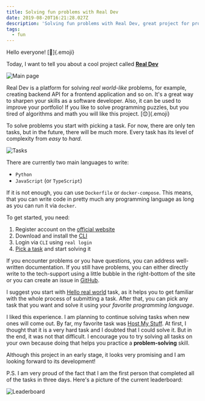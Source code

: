 ```yaml
---
title: Solving fun problems with Real Dev
date: 2019-08-20T16:21:28.027Z
description: 'Solving fun problems with Real Dev, great project for programmers!'
tags:
  - fun
---
```

Hello everyone! [👋]{.emoji}
 
Today, I want to tell you about a cool project called [**Real Dev**](https://real.dev)

![Main page](/images/uploads/solving-fun-problems-with-real-dev__main.png "Main page")
 
Real Dev is a platform for solving _real world-like_ problems, for example, creating backend API for a frontend application and so on. It's a great way to sharpen your skills as a software developer. Also, it can be used to improve your portfolio! If you like to solve programming puzzles, but you tired of algorithms and math you will like this project. [😊]{.emoji}
 
To solve problems you start with picking a task. For now, there are only ten tasks, but in the future, there will be much more. Every task has its level of complexity from _easy_ to _hard_. 
 
![Tasks](/images/uploads/solving-fun-problems-with-real-dev__tasks.png "Tasks")

There are currently two main languages to write:
 
* `Python`
* `JavaScript` (or `TypeScript`)
 
If it is not enough, you can use `Dockerfile` or `docker-compose`. This means, that you can write code in pretty much any programming language as long as you can run it via `docker`.
 
To get started, you need:
 
1. Register account on the [official website](https://real.dev)
2. Download and install the [CLI](https://real.dev/docs#cli-the-real-command)
3. Login via `CLI` using `real login`
4. [Pick a task](https://real.dev/tasks) and start solving it
 
If you encounter problems or you have questions, you can address well-written documentation. If you still have problems, you can either directly write to the tech-support using a little bubble in the right-bottom of the site or you can create an issue in [GitHub](https://github.com/real-dev/real/issues). 

I suggest you start with [Hello real world](https://real.dev/task/hello-real-world) task, as it helps you to get familiar with the whole process of submitting a task. After that, you can pick any task that you want and solve it using your _favorite programming language_.
 
I liked this experience. I am planning to continue solving tasks when new ones will come out. By far, my favorite task was [Host My Stuff](https://real.dev/task/host-my-stuff). At first, I thought that it is a very hard task and I doubted that I could solve it. But in the end, it was not that difficult. I encourage you to try solving all tasks on your own because doing that helps you practice a **problem-solving** skill.
 
Although this project in an early stage, it looks very promising and I am looking forward to its development!
 
P.S. I am very proud of the fact that I am the first person that completed all of the tasks in three days. Here's a picture of the current leaderboard:
 
![Leaderboard](/images/uploads/solving-fun-problems-with-real-dev__leaderboard.png "Leaderboard")
